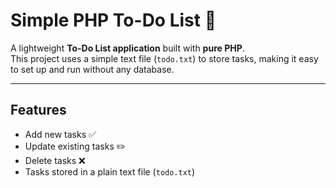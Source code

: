 # Simple PHP To-Do List 📝

A lightweight **To-Do List application** built with **pure PHP**.  
This project uses a simple text file (`todo.txt`) to store tasks, making it easy to set up and run without any database.

---

##  Features
- Add new tasks ✅
- Update existing tasks ✏️
- Delete tasks ❌
- Tasks stored in a plain text file (`todo.txt`)
